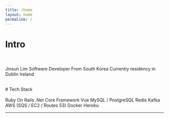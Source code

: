 ```yaml
---
title: /home
layout: home
permalink: /
---
```


# Intro<br /><br />
Jinsun Lim
Software Developer
From South Korea 
Currently residency in Dublin Ireland

<!-- [Light](https://b2a3e8.github.io/jekyll-theme-console-demo-light/)
[Hacker](https://b2a3e8.github.io/jekyll-theme-console-demo-hacker/) -->

<br />
# Tech Stack<br /><br />
Ruby On Rails
.Net Core Framework
Vue
MySQL / PostgreSQL
Redis
Kafka
AWS (SQS / EC2 / Routes 53)
Docker
Heroku

<br />
<hr />